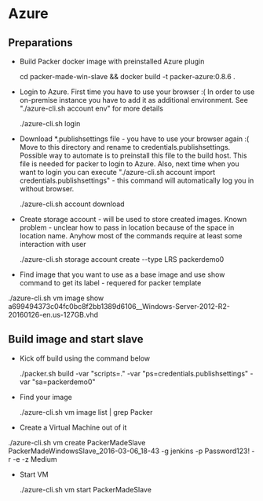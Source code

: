 # Azure

## Preparations

- Build Packer docker image with preinstalled Azure plugin

  cd packer-made-win-slave && docker build -t packer-azure:0.8.6 .
  
- Login to Azure. First time you have to use your browser :( In order to use on-premise instance you have to add it as additional environment. See "./azure-cli.sh account env" for more details

  ./azure-cli.sh login

- Download *.publishsettings file - you have to use your browser again :( Move to this directory and rename to credentials.publishsettings. Possible way to automate is to preinstall this file to the build host. This file is needed for packer to login to Azure. Also, next time when you want to login you can execute "./azure-cli.sh account import credentials.publishsettings" - this command will automatically log you in without browser.

  ./azure-cli.sh account download

- Create storage account - will be used to store created images. Known problem - unclear how to pass in location because of the space in location name. Anyhow most of the commands require at least some interaction with user

  ./azure-cli.sh storage account create  --type LRS packerdemo0

-  Find image that you want to use as a base image and use show command to get its label - requered for packer template

  ./azure-cli.sh vm image show a699494373c04fc0bc8f2bb1389d6106__Windows-Server-2012-R2-20160126-en.us-127GB.vhd

## Build image and start slave

- Kick off build using the command below

  ./packer.sh build -var "scripts=." -var "ps=credentials.publishsettings" -var "sa=packerdemo0"

- Find your image

  ./azure-cli.sh vm image list | grep Packer

-  Create a Virtual Machine out of it

  ./azure-cli.sh vm create PackerMadeSlave PackerMadeWindowsSlave_2016-03-06_18-43 -g jenkins -p Password123! -r -e -z Medium

- Start VM

  ./azure-cli.sh vm start PackerMadeSlave
